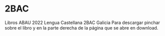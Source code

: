 # 2BAC
Libros ABAU 2022 Lengua Castellana 2BAC Galicia
Para descargar pinchar sobre el libro y en la parte derecha de la página que se abre en download.

